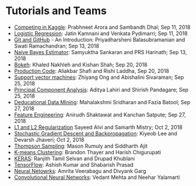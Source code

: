 # Tutorials and Teams

* [Competing in Kaggle](tutorial_kaggle.md): Prabhneet Arora and Sambandh Dhal; Sep 11, 2018
* [Logistic Regression](tutorial_logistic_regression.md): Jatin Kamnani and Venkata Pydimarri; Sep 11, 2018
* [Git and GitHub](tutorial_github.md) - An Introduction: Priyadharsheni Balasubramanian and Swati Ramachandran; Sep 13, 2018
* [Naive Bayes Estimator](tutorial_naivebayes.md): Samyuktha Sankaran and PRS Harinath; Sep 13, 2018
* [Bokeh](tutorial_bokeh.md): Khaled Nakhleh and Kishan Shah; Sep 20, 2018
* [Production Code](tutorial_code.md): Aliakbar Shafi and Rishi Laddha, Sep 20, 2018
* [Support vector machines](tutorial_svm.md): Zhiyang Ong and Abishalini Sivaraman; Sep 25, 2018
* [Principal Component Analysis](tutorial_pca.md): Aditya Lahiri and Shirish Pandagare; Sep 25, 2018
* [Deducational Data Mining](tutorial_educational_data.md): Mahalakshmi Sridharan and Fazia Batool; Sep 27, 2018
* [Feature Engineering](tutorial_features.md): Anirudh Shaktawat and Kanchan Satpute; Sep 27, 2018
* [L1 and L2 Regularization](tutorial_regularization.md) Sayeed Alvi and Samarth Mistry; Oct 2, 2018
* [Stochastic Gradient Descent and Backpropagation](tutorial_sgd.md): Kiyeob Lee and Devarsh Jhaveri; Oct 2, 2018
* [Thompson Sampling](tutorial_thompson_sampling.md): Mason Rumuly and Siddharth Ajit
* [K-means Clustering](tutorial_kmeans.md): Brandon Thayer and Harish Chigurupati
* [KERAS](tutorial_keras.md): Ranjith Tamil Selvan and Drupad Khublani
* [TensorFlow](tutorial_tensorflow.md): Ashish Kumar and Shabarish Prasad
* [Neural Netowrks](tutorial_neuralnets.md): Amrita Veerabagu and Divyank Garg
* [Convolutional Neural Networks](tutorial_cnn.md): Vedant Mehta and Neehar Yalamarti
